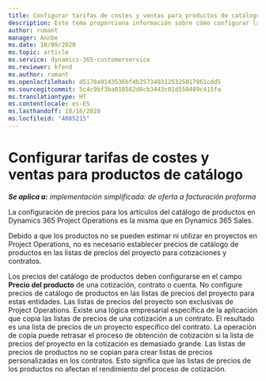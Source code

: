 ```yaml
---
title: Configurar tarifas de costes y ventas para productos de catálogo
description: Este tema proporciona información sobre cómo configurar las tasas de costes y ventas para las elementos en un catálogo de producto.
author: rumant
manager: Annbe
ms.date: 10/09/2020
ms.topic: article
ms.service: dynamics-365-customerservice
ms.reviewer: kfend
ms.author: rumant
ms.openlocfilehash: d5178a9143536bf4b2573403125325017861cdd5
ms.sourcegitcommit: 5c4c9bf3ba018562d6cb3443c01d550489c415fa
ms.translationtype: HT
ms.contentlocale: es-ES
ms.lasthandoff: 10/16/2020
ms.locfileid: "4085215"
---
```

# <a name="set-up-cost-and-sales-rates-for-catalog-products"></a>Configurar tarifas de costes y ventas para productos de catálogo

_**Se aplica a:** implementación simplificada: de oferta a facturación proforma_


La configuración de precios para los artículos del catálogo de productos en Dynamics 365 Project Operations es la misma que en Dynamics 365 Sales.

Debido a que los productos no se pueden estimar ni utilizar en proyectos en Project Operations, no es necesario establecer precios de catálogo de productos en las listas de precios del proyecto para cotizaciones y contratos.

Los precios del catálogo de productos deben configurarse en el campo **Precio del producto** de una cotización, contrato o cuenta. No configure precios de catálogo de productos en las listas de precios del proyecto para estas entidades. Las listas de precios del proyecto son exclusivas de Project Operations. Existe una lógica empresarial específica de la aplicación que copia las listas de precios de una cotización a un contrato. El resultado es una lista de precios de un proyecto específico del contrato. La operación de copia puede retrasar el proceso de obtención de cotización si la lista de precios del proyecto en la cotización es demasiado grande. Las listas de precios de productos no se copian para crear listas de precios personalizadas en los contratos. Esto significa que las listas de precios de los productos no afectan el rendimiento del proceso de cotización.
